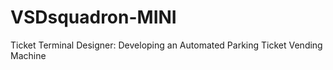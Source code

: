 # VSDsquadron-MINI
Ticket Terminal Designer: Developing an Automated Parking Ticket Vending Machine
